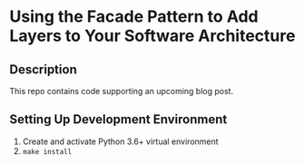 # Using the Facade Pattern to Add Layers to Your Software Architecture

## Description

This repo contains code supporting an upcoming blog post.

## Setting Up Development Environment

1. Create and activate Python 3.6+ virtual environment
1. `make install`
